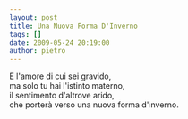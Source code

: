 ```yaml
---
layout: post
title: Una Nuova Forma D'Inverno
tags: []
date: 2009-05-24 20:19:00
author: pietro
---
```

E l'amore di cui sei gravido,<br/>ma solo tu hai l'istinto materno,<br/>il sentimento d'altrove arido,<br/>che porterà verso una nuova forma d'inverno.
